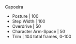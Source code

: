 
Capoeira

- Posture | 100
- Step Width | 100
- Overdrive | 50
- Character Arm-Space | 50
- Trim | 104 total frames, 0-100